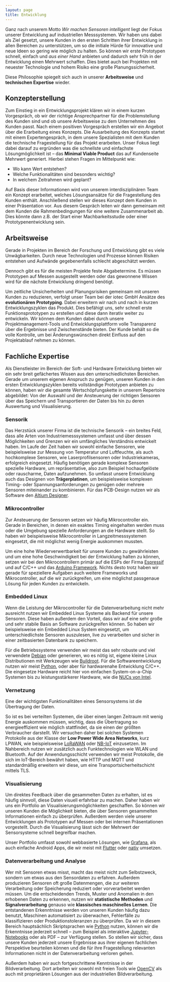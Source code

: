 ```yaml
---
layout: page
title: Entwicklung
---
```


Ganz nach unserem Motto *Wir machen Sensoren intelligent* liegt der Fokus unserer Entwicklung auf industriellen Messsystemen.
Wir haben uns dabei als Ziel gesetzt, unsere Kunden in den ersten Schritten ihrer Entwicklung in allen Bereichen zu unterstützen,
um so die initiale Hürde für innovative und neue Ideen so gering wie möglich zu halten.
So können wir erste Prototypen schnell, einfach und *aus einer Hand* anbieten und dadurch sehr früh in der Entwicklung einen Mehrwert schaffen.
Dies bietet auch bei Projekten mit neuester Technologie und hohem Risiko eine große Planungssicherheit.

Diese Philosophie spiegelt sich auch in unserer **Arbeitsweise** und **technischen Expertise** wieder.

## Konzepterstellung

Zum Einstieg in ein Entwicklungsprojekt klären wir in einem kurzen Vorgespräch,
ob wir der richtige Ansprechpartner für die Problemstellung des Kunden sind und ob unsere Arbeitsweise zu dem Unternehmen des Kunden passt.
Nach einem positiven Vorgespräch erstellen wir ein Angebot über die Erarbeitung eines Konzepts.
Die Ausarbeitung des Konzepts startet mit einem Expertengespräch, in dem unsere Spezialisten mit dem Kunden die technische Fragestellung für das Projekt erarbeiten.
Unser Fokus liegt dabei darauf zu ergründen was die schnellste und einfachste Lösungmöglichkeit ist –
das **Minimal Viable Product** das auf Kundenseite Mehrwert generiert.
Hierbei stehen Fragen im Mittelpunkt wie:

- Wo kann Wert entstehen?
- Welche Funktionalitäten sind besonders wichtig?
- In welchem Zeitrahmen wird geplant?

Auf Basis dieser Informationen wird von unserem interdisziplinären Team ein Konzept erarbeitet, welches Lösungsansätze für die Fragestellung des Kunden enthält.
Anschließend stellen wir dieses Konzept dem Kunden in einer Präsentation vor.
Aus diesem Gespräch leiten wir dann gemeinsam mit dem Kunden die Rahmenbedingungen für eine weitere Zusammenarbeit ab.
Dies könnte dann z.B. der Start einer Machbarkeitsstudie oder einer Prototypenentwicklung sein.

## Arbeitsweise

Gerade in Projekten im Bereich der Forschung und Entwicklung gibt es viele Unwägbarkeiten.
Durch neue Technologien und Prozesse können Risiken entstehen und Aufwände gegebenenfalls schlecht abgeschätzt werden.

Dennoch gibt es für die meisten Projekte feste Abgabetermine.
Es müssen Prototypen auf Messen ausgestellt werden oder das gewonnene Wissen wird für die nächste Entwicklung dringend benötigt.

Um zeitliche Unsicherheiten und Planungsrisiken gemeinsam mit unseren Kunden zu reduzieren,
verfolgt unser Team bei der iotec GmbH Ansätze des **evolutionären Prototyping**.
Dabei erweitern wir nach und nach in kurzen Entwicklungszyklen das Produkt.
Dies befähigt uns, sehr schnell erste Funktionsprototypen zu erstellen und diese dann iterativ weiter zu entwickeln.
Wir können dem Kunden dabei durch unsere Projektmanagement-Tools und Entwicklungsplattform volle Transparenz über die Ergebnisse und Zwischenstände bieten.
Der Kunde behält so die volle Kontrolle, um bei Änderungswünschen direkt Einfluss auf den Projektablauf nehmen zu können.

## Fachliche Expertise

Als Dienstleister im Bereich der Soft- und Hardware Entwicklung bieten wir ein sehr breit gefächertes Wissen aus den unterschiedlichsten Bereichen.
Gerade um unserem eigenen Anspruch zu genügen,
unseren Kunden in den ersten Entwicklungszyklen bereits vollständige Prototypen anbieten zu können,
haben wir die gesamte Wertschöpfungskette in unserem Repertoire abgebildet: Von der Auswahl und der Ansteuerung der richtigen Sensoren über das Speichern und Transportieren der Daten bis hin zu deren Auswertung und Visualisierung.

### Sensorik

Das Herzstück unserer Firma ist die technische Sensorik – ein breites Feld, dass alle Arten von Industriemesssystemen umfasst und über dessen Möglichkeiten und Grenzen wir ein umfängliches Verständnis entwickelt haben.
Im Laufe der Zeit haben wir sowohl einfache Sensoren, wie beispielsweise zur Messung von Temperatur und Luftfeuchte, als auch hochkomplexe Sensoren, wie Laserprofilsensoren oder Industriekameras, erfolgreich eingesetzt.
Häufig benötigen gerade komplexe Sensoren spezielle Hardware, um repräsentative, also zum Beispiel hochaufgelöste oder rauscharme, Daten aufzunehmen.
So umfasst unsere Entwicklung auch das Designen von **Trägerplatinen**, um beispielsweise komplexen Timing- oder Spannungsanforderungen zu genügen oder mehrere Sensoren miteinander zu kombinieren.
Für das PCB-Design nutzen wir als Software den [Altium Designer](https://www.altium.com/de/).

### Mikrocontroller

Zur Ansteuerung der Sensoren setzen wir häufig Mikrocontroller ein.
Gerade in Bereichen, in denen ein exaktes Timing eingehalten werden muss oder die Umgebung spezielle Anforderungen an die Hardware stellt.
So haben wir beispielsweise Mikrocontroller in Langzeitmesssystemen eingesetzt, die mit möglichst wenig Energie auskommen mussten.

Um eine hohe Wiederverwertbarkeit für unsere Kunden zu gewährleisten und um eine hohe Geschwindigkeit bei der Entwicklung halten zu können,
setzen wir bei den Mikrocontrollern primär auf die ESPs der Firma [Espressif](https://www.espressif.com/) und auf C/C++ und das [Arduino Framework](https://www.arduino.cc/).
Nichts desto trotz haben wir gerade für speziellere Aufgaben auch weitere Frameworks und Mikrocontroller, auf die wir zurückgreifen,
um eine möglichst passgenaue Lösung für jeden Kunden zu entwickeln.

### Embedded Linux

Wenn die Leistung der Mikrocontroller für die Datenverarbeitung nicht mehr ausreicht nutzen wir Embedded Linux Systeme als Backend für unsere Sensoren.
Diese haben außerdem den Vorteil, dass wir auf eine sehr große und sehr stabile Basis an Software zurückgreifen können.
So haben wir beispielsweise ein Embedded Linux System eingesetzt, um unterschiedlichste Sensoren auszulesen,
live zu verarbeiten und sicher in einer zeitbasierten Datenbank zu speichern.

Für die Betriebssysteme verwenden wir meist das sehr robuste und viel verwendete [Debian](https://www.debian.org/index.de.html)
oder generieren, wo es nötig ist, eigene kleine Linux Distributionen mit Werkzeugen wie [Buildroot](https://buildroot.org/).
Für die Softwareentwicklung nutzen wir meist [Python](https://www.python.org/), oder aber für hardwarenahe Entwicklung C/C++.
Die eingesetze Hardware reicht hier von einfachen System-on-a-Chip Systemen bis zu leistungsstärkerer Hardware,
wie die [NUCs von Intel](https://www.intel.de/content/www/de/de/products/boards-kits/nuc.html).

### Vernetzung

Eine der wichtigsten Funktionalitäten eines Sensorsystems ist die Übertragung der Daten.

So ist es bei verteilten Systemen, die über einen langen Zeitraum mit wenig Energie auskommen müssen, wichtig,
dass die Übertragung so energieeffizient wie möglich stattfindet, da sie einen der größten Verbraucher darstellt.
Wir versuchen daher bei solchen Systemen Protokolle aus der Klasse der **Low Power Wide Area Networks**, kurz LPWAN,
wie beispielsweise [LoRaWAN](https://lora-alliance.org/about-lorawan) oder [NB-IoT](https://en.wikipedia.org/wiki/Narrowband_IoT) einzusetzen.
Im Nahbereich nutzen wir zusätzlich auch Funktechnologien wie WLAN und Bluetooth.
Auf der Anwendungsschicht verwenden wir meist Protokolle, die sich im IoT-Bereich bewährt haben,
wie HTTP und MQTT und standardmäßig erweitern wir diese, um eine Transportsicherheitschicht mittels TLS.

### Visualisierung

Um direktes Feedback über die gesammelten Daten zu erhalten, ist es häufig sinnvoll, diese Daten visuell erfahrbar zu machen.
Daher haben wir uns ein Portfolio an Visualisierungsmöglichkeiten geschaffen.
So können wir unseren Kunden die Möglichkeit bieten, die über Sensoren gesammelten Informationen einfach zu überprüfen.
Außerdem werden viele unserer Entwicklungen als Prototypen auf Messen oder bei internen Präsentationen vorgestellt.
Durch die Visualisierung lässt sich der Mehrwert der Sensorsysteme schnell begreifbar machen.

Unser Portfolio umfasst sowohl webbasierte Lösungen, wie [Grafana](https://grafana.com/),
als auch einfache Android Apps,
die wir meist mit [Flutter](https://flutter.dev/) oder [nativ](https://developer.android.com/) umsetzen.

### Datenverarbeitung und Analyse

Wer mit Sensoren etwas misst, macht das meist nicht zum Selbstzweck, sondern um etwas aus den Sensordaten zu erfahren.
Außerdem produzieren Sensoren oft große Datenmengen, die zur weiteren Verarbeitung oder Speicherung reduziert oder vorverarbeitet werden müssen.
Um die entscheidenden Trends, Muster und Anomalien in den erhobenen Daten zu erkennen, nutzen wir **statistische Methoden** und **Signalverarbeitung** genauso wie **klassisches maschinelles Lernen**.
Die entstandenen Erkenntnisse werden von unseren Kunden häufig dazu benutzt, Maschinen automatisiert zu überwachen, Fehlerfälle zu klassifizieren oder Produktionstoleranzen zu überprüfen.
Da wir in diesem Bereich hauptsächlich Skriptsprachen wie [Python](https://www.python.org/) nutzen,
können wir die Erkenntnisse jederzeit schnell – zum Beispiel als interaktive [Jupyter-Notebooks](https://jupyter.org/) oder als PDF – zur Verfügung stellen.
So stellen wir sicher, dass unsere Kunden jederzeit unsere Ergebnisse aus ihrer eigenen fachlichen Perspektive beurteilen können
und die für ihre Fragestellung relevanten Informationen nicht in der Datenverarbeitung verloren gehen.

Außerdem haben wir auch fortgeschrittene Kenntnisse in der Bildverarbeitung.
Dort arbeiten wir sowohl mit freien Tools wie [OpenCV](https://opencv.org/) als auch mit proprietären Lösungen aus der industriellen Bildverarbeitung.

